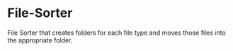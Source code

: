 # File-Sorter
File Sorter that creates folders for each file type and moves those files into the appropriate folder.
